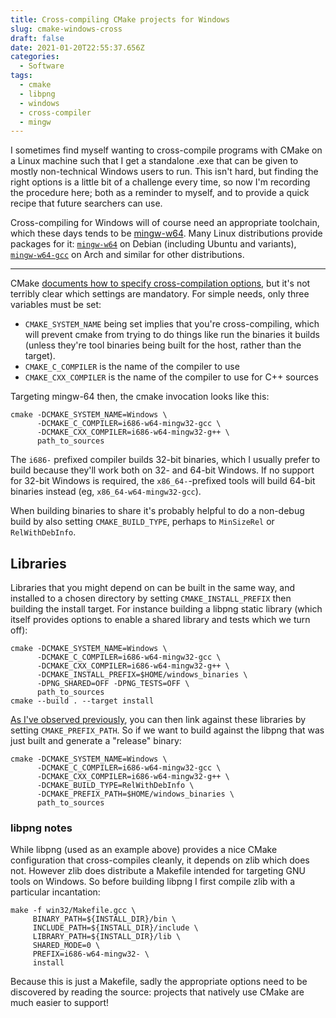 ```yaml
---
title: Cross-compiling CMake projects for Windows
slug: cmake-windows-cross
draft: false
date: 2021-01-20T22:55:37.656Z
categories:
  - Software
tags:
  - cmake
  - libpng
  - windows
  - cross-compiler
  - mingw
---
```

I sometimes find myself wanting to cross-compile programs with CMake on a Linux machine such that I get a standalone .exe that can be given to mostly non-technical Windows users to run. This isn't hard, but finding the right options is a little bit of a challenge every time, so now I'm recording the procedure here; both as a reminder to myself, and to provide a quick recipe that future searchers can use.

Cross-compiling for Windows will of course need an appropriate toolchain, which these days tends to be [mingw-w64](http://mingw-w64.org/). Many Linux distributions provide packages for it: [`mingw-w64`](https://packages.debian.org/sid/mingw-w64) on Debian (including Ubuntu and variants), [`mingw-w64-gcc`](https://archlinux.org/packages/community/x86_64/mingw-w64-gcc/) on Arch and similar for other distributions.

---

CMake [documents how to specify cross-compilation options](https://cmake.org/cmake/help/latest/manual/cmake-toolchains.7.html#cross-compiling), but it's not terribly clear which settings are mandatory. For simple needs, only three variables must be set:

 * `CMAKE_SYSTEM_NAME` being set implies that you're cross-compiling, which will prevent cmake from trying to do things like run the binaries it builds (unless they're tool binaries being built for the host, rather than the target).
 * `CMAKE_C_COMPILER` is the name of the compiler to use
 * `CMAKE_CXX_COMPILER` is the name of the compiler to use for C++ sources

Targeting mingw-64 then, the cmake invocation looks like this:

```
cmake -DCMAKE_SYSTEM_NAME=Windows \
      -DCMAKE_C_COMPILER=i686-w64-mingw32-gcc \
      -DCMAKE_CXX_COMPILER=i686-w64-mingw32-g++ \
      path_to_sources
```

The `i686-` prefixed compiler builds 32-bit binaries, which I usually prefer to build because they'll work both on 32- and 64-bit Windows. If no support for 32-bit Windows is required, the `x86_64-`-prefixed tools will build 64-bit binaries instead (eg, `x86_64-w64-mingw32-gcc`).

When building binaries to share it's probably helpful to do a non-debug build by also setting `CMAKE_BUILD_TYPE`, perhaps to `MinSizeRel` or `RelWithDebInfo`.

## Libraries

Libraries that you might depend on can be built in the same way, and installed to a chosen directory by setting `CMAKE_INSTALL_PREFIX` then building the install target. For instance building a libpng static library
(which itself provides options to enable a shared library and tests which we turn off):

```
cmake -DCMAKE_SYSTEM_NAME=Windows \
      -DCMAKE_C_COMPILER=i686-w64-mingw32-gcc \
      -DCMAKE_CXX_COMPILER=i686-w64-mingw32-g++ \
      -DCMAKE_INSTALL_PREFIX=$HOME/windows_binaries \
      -DPNG_SHARED=OFF -DPNG_TESTS=OFF \
      path_to_sources
cmake --build . --target install
```

[As I've observed previously](https://www.taricorp.net/2012/locating-packages-with-cmake/), you can then link against these libraries by setting `CMAKE_PREFIX_PATH`. So if we want to build against the libpng that was just built and generate a "release" binary:

```
cmake -DCMAKE_SYSTEM_NAME=Windows \
      -DCMAKE_C_COMPILER=i686-w64-mingw32-gcc \
      -DCMAKE_CXX_COMPILER=i686-w64-mingw32-g++ \
      -DCMAKE_BUILD_TYPE=RelWithDebInfo \
      -DCMAKE_PREFIX_PATH=$HOME/windows_binaries \
      path_to_sources
```

### libpng notes

While libpng (used as an example above) provides a nice CMake configuration that cross-compiles cleanly, it depends on zlib which does not. However zlib does distribute a Makefile intended for targeting GNU tools on Windows. So before building libpng I first compile zlib with a particular incantation:

```
make -f win32/Makefile.gcc \
     BINARY_PATH=${INSTALL_DIR}/bin \
     INCLUDE_PATH=${INSTALL_DIR}/include \
     LIBRARY_PATH=${INSTALL_DIR}/lib \
     SHARED_MODE=0 \
     PREFIX=i686-w64-mingw32- \
     install
```

Because this is just a Makefile, sadly the appropriate options need to be discovered by reading the source: projects that natively use CMake are much easier to support!